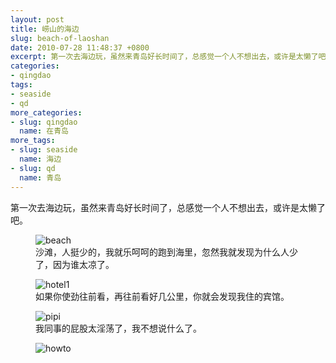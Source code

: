 ```yaml
---
layout: post
title: 崂山的海边
slug: beach-of-laoshan
date: 2010-07-28 11:48:37 +0800
excerpt: 第一次去海边玩，虽然来青岛好长时间了，总感觉一个人不想出去，或许是太懒了吧。
categories:
- qingdao
tags:
- seaside
- qd
more_categories:
- slug: qingdao
  name: 在青岛
more_tags:
- slug: seaside
  name: 海边
- slug: qd
  name: 青岛
---
```


第一次去海边玩，虽然来青岛好长时间了，总感觉一个人不想出去，或许是太懒了吧。

<figure>
	<img src="{{ site.path.uploads }}2010/07/28/beach-of-laoshan/beach.jpg" alt="beach" />
	<figcaption>
		沙滩，人挺少的，我就乐呵呵的跑到海里，忽然我就发现为什么人少了，因为谁太凉了。
	</figcaption>
</figure>

<figure>
	<img src="{{ site.path.uploads }}2010/07/28/beach-of-laoshan/hotel1.jpg" alt="hotel1" />
	<figcaption>
		如果你使劲往前看，再往前看好几公里，你就会发现我住的宾馆。
	</figcaption>
</figure>

<figure>
	<img src="{{ site.path.uploads }}2010/07/28/beach-of-laoshan/pipi.jpg" alt="pipi" />
	<figcaption>
		我同事的屁股太淫荡了，我不想说什么了。
	</figcaption>
</figure>

<figure>
	<img src="{{ site.path.uploads }}2010/07/28/beach-of-laoshan/howto.jpg" alt="howto" />
</figure>


